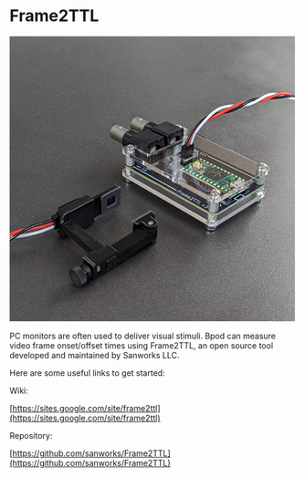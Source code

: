 # Frame2TTL
<img src="/images/frame2ttl.jpg" alt="drawing" width="500"/>

PC monitors are often used to deliver visual stimuli. Bpod can measure video frame onset/offset times using Frame2TTL, an open source tool developed and maintained by Sanworks LLC.

Here are some useful links to get started:

Wiki:

[https://sites.google.com/site/frame2ttl](https://sites.google.com/site/frame2ttl)

Repository:

[https://github.com/sanworks/Frame2TTL](https://github.com/sanworks/Frame2TTL)
